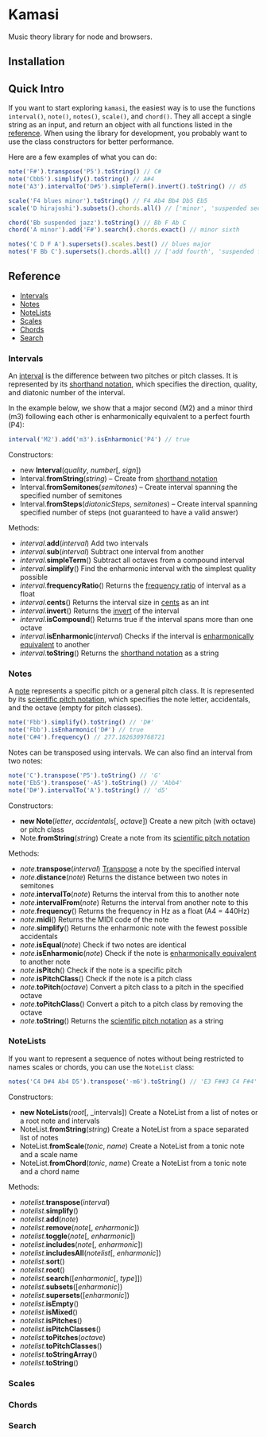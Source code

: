 # Kamasi

Music theory library for node and browsers.

## Installation

## Quick Intro

If you want to start exploring `kamasi`, the easiest way is to use the functions `interval()`, `note()`, `notes()`, `scale()`, and `chord()`. They all accept a single string as an input, and return an object with all functions listed in the [reference](#reference). When using the library for development, you probably want to use the class constructors for better performance.

Here are a few examples of what you can do:

```js
note('F#').transpose('P5').toString() // C#
note('Cbb5').simplify().toString() // A#4
note('A3').intervalTo('D#5').simpleTerm().invert().toString() // d5

scale('F4 blues minor').toString() // F4 Ab4 Bb4 Db5 Eb5
scale('D hirajoshi').subsets().chords.all() // ['minor', 'suspended second']

chord('Bb suspended jazz').toString() // Bb F Ab C
chord('A minor').add('F#').search().chords.exact() // minor sixth

notes('C D F A').supersets().scales.best() // blues major
notes('F Bb C').supersets().chords.all() // ['add fourth', 'suspended fourth']
```

## Reference

 * [Intervals](#intervals)
 * [Notes](#notes)
 * [NoteLists](#notelists)
 * [Scales](#scales)
 * [Chords](#chords)
 * [Search](#search)

### Intervals

An [interval](https://en.wikipedia.org/wiki/Interval_%28music%29) is the difference between two pitches or pitch classes. It is represented by its [shorthand notation](https://en.wikipedia.org/wiki/Interval_%28music%29#Shorthand_notation), which specifies the direction, quality, and diatonic number of the interval.

In the example below, we show that a major second (M2) and a minor third (m3) following each other is enharmonically equivalent to a perfect fourth (P4):

```js
interval('M2').add('m3').isEnharmonic('P4') // true
```

Constructors:

 * new **Interval**(_quality_, _number_[, _sign_])
 * Interval.**fromString**(_string_) – Create from [shorthand notation](https://en.wikipedia.org/wiki/Interval_%28music%29#Shorthand_notation)
 * Interval.**fromSemitones**(_semitones_) – Create interval spanning the specified number of semitones
 * Interval.**fromSteps**(_diatonicSteps_, _semitones_) – Create interval spanning specified number of steps (not guaranteed to have a valid answer)

Methods:

 * _interval_.**add**(_interval_) Add two intervals
 * _interval_.**sub**(_interval_) Subtract one interval from another
 * _interval_.**simpleTerm**() Subtract all octaves from a compound interval
 * _interval_.**simplify**() Find the enharmonic interval with the simplest quality possible
 * _interval_.**frequencyRatio**() Returns the [frequency ratio](https://en.wikipedia.org/wiki/Interval_%28music%29#Frequency_ratios) of interval as a float
 * _interval_.**cents**() Returns the interval size in [cents](https://en.wikipedia.org/wiki/Interval_%28music%29#Cents) as an int
 * _interval_.**invert**() Returns the [invert](https://en.wikipedia.org/wiki/Interval_%28music%29#Inversion) of the interval
 * _interval_.**isCompound**() Returns true if the interval spans more than one octave
 * _interval_.**isEnharmonic**(_interval_) Checks if the interval is [enharmonically equivalent](https://en.wikipedia.org/wiki/Interval_%28music%29#Enharmonic_intervals) to another
 * _interval_.**toString**() Returns the [shorthand notation](https://en.wikipedia.org/wiki/Interval_%28music%29#Shorthand_notation) as a string

### Notes

A [note](https://en.wikipedia.org/wiki/Musical_note) represents a specific pitch or a general pitch class. It is represented by its [scientific pitch notation](https://en.wikipedia.org/wiki/Scientific_pitch_notation), which specifies the note letter, accidentals, and the octave (empty for pitch classes).

```js
note('Fbb').simplify().toString() // 'D#'
note('Fbb').isEnharmonic('D#') // true
note('C#4').frequency() // 277.1826309768721
```

Notes can be transposed using intervals. We can also find an interval from two notes:

```js
note('C').transpose('P5').toString() // 'G'
note('Eb5').transpose('-A5').toString() // 'Abb4'
note('D#').intervalTo('A').toString() // 'd5'
```

Constructors:

 * **new Note**(_letter_, _accidentals_[, _octave_]) Create a new pitch (with octave) or pitch class
 * Note.**fromString**(_string_) Create a note from its [scientific pitch notation](https://en.wikipedia.org/wiki/Scientific_pitch_notation)

Methods:

 * _note_.**transpose**(_interval_) [Transpose](https://en.wikipedia.org/wiki/Transposition_%28music%29) a note by the specified interval
 * _note_.**distance**(_note_) Returns the distance between two notes in semitones
 * _note_.**intervalTo**(_note_) Returns the interval from this to another note
 * _note_.**intervalFrom**(_note_) Returns the interval from another note to this
 * _note_.**frequency**() Returns the frequency in Hz as a float (A4 = 440Hz)
 * _note_.**midi**() Returns the MIDI code of the note
 * _note_.**simplify**() Returns the enharmonic note with the fewest possible accidentals
 * _note_.**isEqual**(_note_) Check if two notes are identical
 * _note_.**isEnharmonic**(_note_) Check if the note is [enharmonically equivalent](https://en.wikipedia.org/wiki/Enharmonic) to another note
 * _note_.**isPitch**() Check if the note is a specific pitch
 * _note_.**isPitchClass**() Check if the note is a pitch class
 * _note_.**toPitch**(_octave_) Convert a pitch class to a pitch in the specified octave
 * _note_.**toPitchClass**() Convert a pitch to a pitch class by removing the octave
 * _note_.**toString**() Returns the [scientific pitch notation](https://en.wikipedia.org/wiki/Scientific_pitch_notation) as a string

### NoteLists

If you want to represent a sequence of notes without being restricted to names scales or chords, you can use the `NoteList` class:

```js
notes('C4 D#4 Ab4 D5').transpose('-m6').toString() // 'E3 F##3 C4 F#4'
```

Constructors:

 * **new NoteLists**(_root_[, _intervals]) Create a NoteList from a list of notes or a root note and intervals
 * NoteList.**fromString**(_string_) Create a NoteList from a space separated list of notes
 * NoteList.**fromScale**(_tonic_, _name_) Create a NoteList from a tonic note and a scale name
 * NoteList.**fromChord**(_tonic_, _name_) Create a NoteList from a tonic note and a chord name

Methods:

 * _notelist_.**transpose**(_interval_) 
 * _notelist_.**simplify**()
 * _notelist_.**add**(_note_)
 * _notelist_.**remove**(_note_[, _enharmonic_])
 * _notelist_.**toggle**(_note_[, _enharmonic_])
 * _notelist_.**includes**(_note_[, _enharmonic_])
 * _notelist_.**includesAll**(_notelist_[, _enharmonic_])
 * _notelist_.**sort**()
 * _notelist_.**root**()
 * _notelist_.**search**([_enharmonic_[, _type_]])
 * _notelist_.**subsets**([_enharmonic_])
 * _notelist_.**supersets**([_enharmonic_])
 * _notelist_.**isEmpty**()
 * _notelist_.**isMixed**()
 * _notelist_.**isPitches**()
 * _notelist_.**isPitchClasses**()
 * _notelist_.**toPitches**(_octave_)
 * _notelist_.**toPitchClasses**()
 * _notelist_.**toStringArray**()
 * _notelist_.**toString**()

### Scales

### Chords

### Search

 
